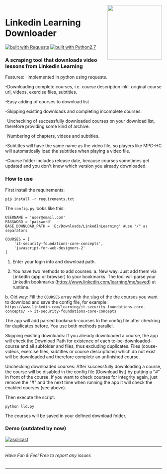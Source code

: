 <img src="https://i.imgur.com/TkbiSQY.png" width="175" align="right">

# Linkedin Learning Downloader
[![built with Requests](https://img.shields.io/badge/built%20with-Requests-yellow.svg?style=flat-square)](http://docs.python-requests.org)
[![built with Python2.7](https://img.shields.io/badge/built%20with-Python2.7-red.svg?style=flat-square)](https://www.python.org/)

### A scraping tool that downloads video lessons from Linkedin Learning
Features:
-Implemented in python using requests.

-Downloading complete courses, i.e. course description inkl. original course url, videos, exercise files, subtitles.

-Easy adding of courses to download list

-Skipping existing downloads and completing incomplete courses.

-Unchecking of successfully downloaded courses on your download list, therefore providing some kind of archive.

-Numbering of chapters, videos and subtitles.

-Subtitles will have the same name as the video file, so players like MPC-HC will automatically load the subtitles when playing a video file.

-Course folder includes release date, because courses sometimes get updated and you don't know which version you already downloaded.

### How to use
First install the requirements:
```
pip install -r requirements.txt
```
The `config.py` looks like this:
```
USERNAME = 'user@email.com'
PASSWORD = 'password'
BASE_DOWNLOAD_PATH = 'E:/Downloads/LinkedInLearning' #use "/" as separators

COURSES = [
    'it-security-foundations-core-concepts',
    'javascript-for-web-designers-2'
]
```

1. Enter your login info and download path.

2. You have two methods to add courses:
a. New way: Just add them via LinkedIn (app or browser) to your bookmarks. The tool will parse your LinkedIn bookmarks (https://www.linkedin.com/learning/me/saved) at runtime.

b. Old way: Fill the `COURSES` array with the slug of the the courses you want to download and save the config file, for example:
`https://www.linkedin.com/learning/it-security-foundations-core-concepts/ -> it-security-foundations-core-concepts`

The app will add parsed bookmark-courses to the config file after checking for duplicates before.
You use both methods parallel. 

Skipping existing downloads: 
If you already downloaded a course, the app will check the Download Path for existence of each to-be-downloaded-course and all subfolder and files, thus excluding duplicates. Files (couse-videos, exercise files, subtitles or course descriptions) which do not exist will be downloaded and therefore complete an unfinished course.

Unchecking downloaded courses: 
After successfully downloading a course, the course will be disabled in the config file (Download list) by putting a "#" in front of the course. If you want to check courses for integrity again, just remove the "#" and the next time when running the app it will check the enabled courses (see above).


Then execute the script:
```
python lld.py
```
The courses will be saved in your defined download folder.

### Demo (outdated by now)
[![asciicast](https://asciinema.org/a/143894.png)](https://asciinema.org/a/143894)

---
###### Have Fun & Feel Free to report any issues
---
